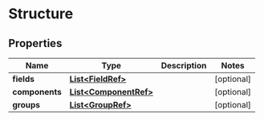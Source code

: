 
# Structure

## Properties
Name | Type | Description | Notes
------------ | ------------- | ------------- | -------------
**fields** | [**List&lt;FieldRef&gt;**](FieldRef.md) |  |  [optional]
**components** | [**List&lt;ComponentRef&gt;**](ComponentRef.md) |  |  [optional]
**groups** | [**List&lt;GroupRef&gt;**](GroupRef.md) |  |  [optional]



